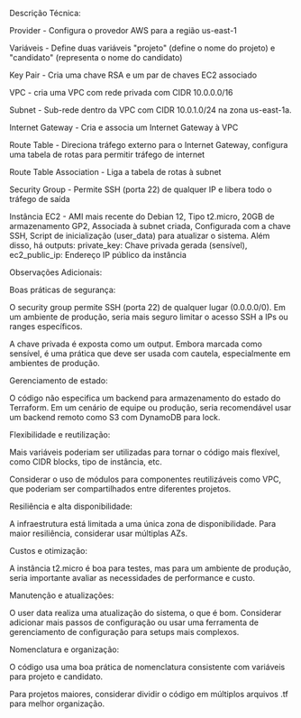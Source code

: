 Descrição Técnica: 

Provider - Configura o provedor AWS para a região us-east-1

Variáveis - Define duas variáveis "projeto" (define o nome do projeto) e "candidato" (representa o nome do candidato)

Key Pair - Cria uma chave RSA e um par de chaves EC2 associado

VPC - cria uma VPC com rede privada com CIDR 10.0.0.0/16

Subnet - Sub-rede dentro da VPC com CIDR 10.0.1.0/24 na zona us-east-1a.

Internet Gateway - Cria e associa um Internet Gateway à VPC

Route Table - Direciona tráfego externo para o Internet Gateway, configura uma tabela de rotas para permitir tráfego de internet

Route Table Association - Liga a tabela de rotas à subnet

Security Group - Permite SSH (porta 22) de qualquer IP e libera todo o tráfego de saída

Instância EC2 - AMI mais recente do Debian 12, Tipo t2.micro, 20GB de armazenamento GP2, Associada à subnet criada, Configurada com a chave SSH, Script de inicialização (user_data) para atualizar o sistema.
Além disso, há outputs: 
private_key: Chave privada gerada (sensível), ec2_public_ip: Endereço IP público da instância

Observações Adicionais:

Boas práticas de segurança:

O security group permite SSH (porta 22) de qualquer lugar (0.0.0.0/0). Em um ambiente de produção, seria mais seguro limitar o acesso SSH a IPs ou ranges específicos.

A chave privada é exposta como um output. Embora marcada como sensível, é uma prática que deve ser usada com cautela, especialmente em ambientes de produção.

Gerenciamento de estado:

O código não especifica um backend para armazenamento do estado do Terraform. Em um cenário de equipe ou produção, seria recomendável usar um backend remoto como S3 com DynamoDB para lock.

Flexibilidade e reutilização:

Mais variáveis poderiam ser utilizadas para tornar o código mais flexível, como CIDR blocks, tipo de instância, etc.

Considerar o uso de módulos para componentes reutilizáveis como VPC, que poderiam ser compartilhados entre diferentes projetos.

Resiliência e alta disponibilidade:

A infraestrutura está limitada a uma única zona de disponibilidade. Para maior resiliência, considerar usar múltiplas AZs.

Custos e otimização:

A instância t2.micro é boa para testes, mas para um ambiente de produção, seria importante avaliar as necessidades de performance e custo.

Manutenção e atualizações:

O user data realiza uma atualização do sistema, o que é bom. Considerar adicionar mais passos de configuração ou usar uma ferramenta de gerenciamento de configuração para setups mais complexos.

Nomenclatura e organização:

O código usa uma boa prática de nomenclatura consistente com variáveis para projeto e candidato.

Para projetos maiores, considerar dividir o código em múltiplos arquivos .tf para melhor organização.








